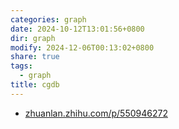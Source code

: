 ```yaml
---
categories: graph
date: 2024-10-12T13:01:56+0800
dir: graph
modify: 2024-12-06T00:13:02+0800
share: true
tags:
  - graph
title: cgdb
---
```


- [zhuanlan.zhihu.com/p/550946272](https://zhuanlan.zhihu.com/p/550946272)